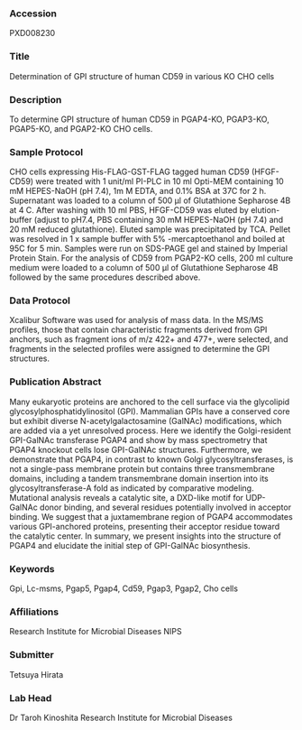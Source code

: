 ### Accession
PXD008230

### Title
Determination of GPI structure of human CD59 in various KO CHO cells

### Description
To determine GPI structure of human CD59 in PGAP4-KO, PGAP3-KO, PGAP5-KO, and PGAP2-KO CHO cells.

### Sample Protocol
CHO cells expressing His-FLAG-GST-FLAG tagged human CD59 (HFGF-CD59) were treated with 1 unit/ml PI-PLC in 10 ml Opti-MEM containing 10 mM HEPES-NaOH (pH 7.4), 1m M EDTA, and 0.1% BSA at 37C for 2 h. Supernatant was loaded to a column of 500 µl of Glutathione Sepharose 4B at 4 C. After washing with 10 ml PBS, HFGF-CD59 was eluted by elution-buffer (adjust to pH7.4, PBS containing 30 mM HEPES-NaOH (pH 7.4) and 20 mM reduced glutathione). Eluted sample was precipitated by TCA. Pellet was resolved in 1 x sample buffer with 5% -mercaptoethanol and boiled at 95C for 5 min. Samples were run on SDS-PAGE gel and stained by Imperial Protein Stain. For the analysis of CD59 from PGAP2-KO cells, 200 ml culture medium were loaded to a column of 500 µl of Glutathione Sepharose 4B followed by the same procedures described above.

### Data Protocol
Xcalibur Software was used for analysis of mass data. In the MS/MS profiles, those that contain characteristic fragments derived from GPI anchors, such as fragment ions of m/z 422+ and 477+, were selected, and fragments in the selected profiles were assigned to determine the GPI structures.

### Publication Abstract
Many eukaryotic proteins are anchored to the cell surface via the glycolipid glycosylphosphatidylinositol (GPI). Mammalian GPIs have a conserved core but exhibit diverse N-acetylgalactosamine (GalNAc) modifications, which are added via a yet unresolved process. Here we identify the Golgi-resident GPI-GalNAc transferase PGAP4 and show by mass spectrometry that PGAP4 knockout cells lose GPI-GalNAc structures. Furthermore, we demonstrate that PGAP4, in contrast to known Golgi glycosyltransferases, is not a single-pass membrane protein but contains three transmembrane domains, including a tandem transmembrane domain insertion into its glycosyltransferase-A fold as indicated by comparative modeling. Mutational analysis reveals a catalytic site, a DXD-like motif for UDP-GalNAc donor binding, and several residues potentially involved in acceptor binding. We suggest that a juxtamembrane region of PGAP4 accommodates various GPI-anchored proteins, presenting their acceptor residue toward the catalytic center. In summary, we present insights into the structure of PGAP4 and elucidate the initial step of GPI-GalNAc biosynthesis.

### Keywords
Gpi, Lc-msms, Pgap5, Pgap4, Cd59, Pgap3, Pgap2, Cho cells

### Affiliations
Research Institute for Microbial Diseases
NIPS

### Submitter
Tetsuya Hirata

### Lab Head
Dr Taroh Kinoshita
Research Institute for Microbial Diseases


